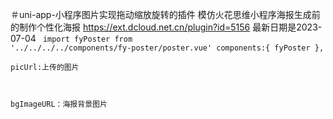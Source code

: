 ＃uni-app-小程序图片实现拖动缩放旋转的插件
模仿火花思维小程序海报生成前的制作个性化海报
https://ext.dcloud.net.cn/plugin?id=5156
最新日期是2023-07-04
<code>
import fyPoster from '../../../../components/fy-poster/poster.vue'
components:{
        fyPoster
    },
<fy-poster :poster-picUrl="picUrl" :poster-bgImageURL="bgImageURL"></fy-poster>
picUrl:上传的图片

bgImageURL：海报背景图片
</code>
